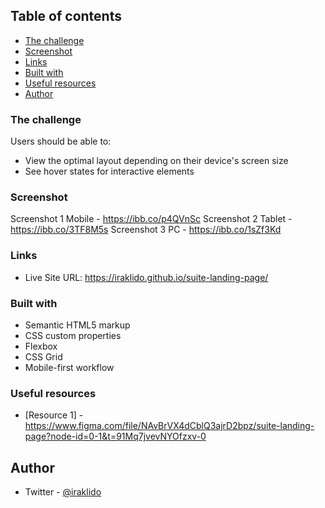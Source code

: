 ## Table of contents

  - [The challenge](#the-challenge)
  - [Screenshot](#screenshot)
  - [Links](#links)
  - [Built with](#built-with)
  - [Useful resources](#useful-resources)
  - [Author](#author)

### The challenge

Users should be able to:

- View the optimal layout depending on their device's screen size
- See hover states for interactive elements

### Screenshot

Screenshot 1 Mobile - https://ibb.co/p4QVnSc
Screenshot 2 Tablet - https://ibb.co/3TF8M5s
Screenshot 3 PC - https://ibb.co/1sZf3Kd
### Links

- Live Site URL: https://iraklido.github.io/suite-landing-page/

### Built with

- Semantic HTML5 markup
- CSS custom properties
- Flexbox
- CSS Grid
- Mobile-first workflow

### Useful resources

- [Resource 1] - https://www.figma.com/file/NAvBrVX4dCblQ3ajrD2bpz/suite-landing-page?node-id=0-1&t=91Mq7jvevNYOfzxv-0

## Author

- Twitter - [@iraklido](https://www.twitter.com/iraklido)
